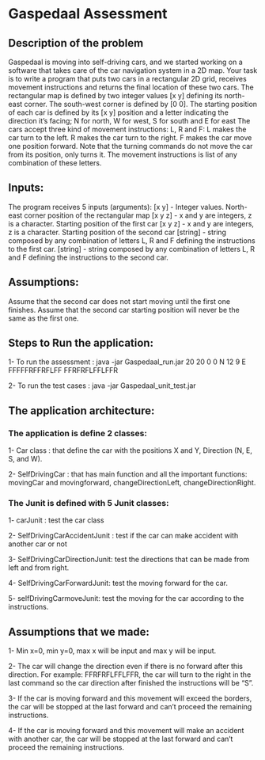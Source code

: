 # Gaspedaal Assessment

## Description of the problem
Gaspedaal is moving into self-driving cars, and we started working on a software that takes care of the car navigation system in a 2D map.
Your task is to write a program that puts two cars in a rectangular 2D grid, receives movement instructions and returns the final location of these two cars.
The rectangular map is defined by two integer values [x y] defining its north-east corner. The south-west corner is defined by [0 0].
The starting position of each car is defined by its [x y] position and a letter indicating the direction it’s facing; N for north, W for west, S for south and E for east
The cars accept three kind of movement instructions: L, R and F:
                   L makes the car turn to the left.
                   R makes the car turn to the right.
                   F makes the car move one position forward.
Note that the turning commands do not move the car from its position, only turns it.
The movement instructions is list of any combination of these letters.

## Inputs:
The program receives 5 inputs (arguments):
      [x y] - Integer values. North-east corner position of the rectangular map
      [x y z] - x and y are integers, z is a character. Starting position of the first car
      [x y z] - x and y are integers, z is a character. Starting position of the second car
      [string] - string composed by any combination of letters L, R and F defining the instructions to the first car.
      [string] - string composed by any combination of letters L, R and F defining the instructions to the second car.

## Assumptions:
Assume that the second car does not start moving until the first one finishes.
Assume that the second car starting position will never be the same as the first one.

## Steps to Run the application:
1-	To run the assessment : 
      java -jar Gaspedaal_run.jar 20 20 0 0 N 12 9 E FFFFFRFFRFLFF FFRFRFLFFLFFR

2-	To run the test cases :
    java -jar Gaspedaal_unit_test.jar

## The application architecture:
### The application is define 2 classes:
1-	Car class : that define the car with the positions X and Y, Direction (N, E, S, and W).

2-	SelfDrivingCar : that has main function and all the important functions: movingCar and movingforward, changeDirectionLeft, changeDirectionRight.
         
### The Junit is defined with 5 Junit classes:

1-	carJunit : test the car class

2-	SelfDrivingCarAccidentJunit : test if the car can make accident with another car or not

3-	SelfDrivingCarDirectionJunit: test the directions that can be made from left and from right.

4-	SelfDrivingCarForwardJunit: test the moving forward for the car.

5-	selfDrivingCarmoveJunit: test the moving for the car according to the instructions.

## Assumptions that we made:
1-	Min x=0, min y=0, max x will be input and max y will be input.

2-	The car will change the direction even if there is no forward after this direction.
For example: FFRFRFLFFLFFR, the car will turn to the right in the last command so the car direction after finished the instructions will be “S”.

3-	If the car is moving forward and this movement will exceed the borders, the car will be stopped at the last forward and can’t proceed the remaining instructions.

4-	If the car is moving forward and this movement will make an accident with another car, the car will be stopped at the last forward and can’t proceed the remaining instructions.


